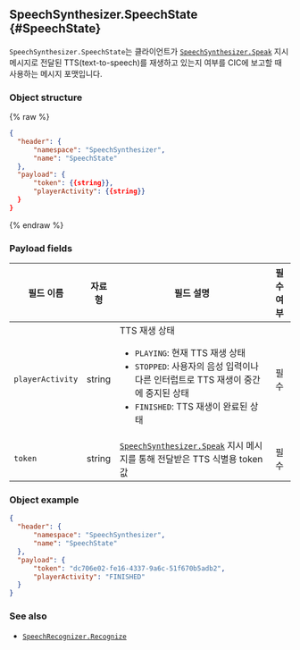 ## SpeechSynthesizer.SpeechState {#SpeechState}

`SpeechSynthesizer.SpeechState`는 클라이언트가 [`SpeechSynthesizer.Speak`](/Develop/References/MessageInterfaces/SpeechSynthesizer.md#Speak) 지시 메시지로 전달된 TTS(text-to-speech)를 재생하고 있는지 여부를 CIC에 보고할 때 사용하는 메시지 포맷입니다.

### Object structure

{% raw %}
```json
{
  "header": {
      "namespace": "SpeechSynthesizer",
      "name": "SpeechState"
  },
  "payload": {
      "token": {{string}},
      "playerActivity": {{string}}
  }
}
```
{% endraw %}

### Payload fields

| 필드 이름       | 자료형    | 필드 설명                     | 필수 여부 |
|---------------|---------|-----------------------------|:---------:|
| `playerActivity` | string | TTS 재생 상태 <ul><li><code>PLAYING</code>: 현재 TTS 재생 상태</li><li><code>STOPPED</code>: 사용자의 음성 입력이나 다른 인터럽트로 TTS 재생이 중간에 중지된 상태</li><li><code>FINISHED</code>: TTS 재생이 완료된 상태</li></ul>     | 필수     |
| `token`          | string | [`SpeechSynthesizer.Speak`](/Develop/References/MessageInterfaces/SpeechSynthesizer.md#Speak) 지시 메시지를 통해 전달받은 TTS 식별용 token 값  | 필수     |

### Object example

```json
{
  "header": {
      "namespace": "SpeechSynthesizer",
      "name": "SpeechState"
  },
  "payload": {
      "token": "dc706e02-fe16-4337-9a6c-51f670b5adb2",
      "playerActivity": "FINISHED"
  }
}
```

### See also

* [`SpeechRecognizer.Recognize`](/Develop/References/MessageInterfaces/SpeechRecognizer.md#Recognize)
